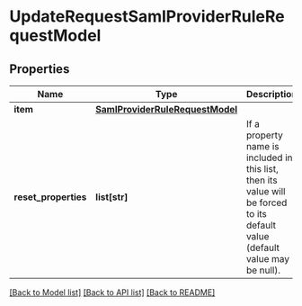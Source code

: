 # UpdateRequestSamlProviderRuleRequestModel

## Properties
Name | Type | Description | Notes
------------ | ------------- | ------------- | -------------
**item** | [**SamlProviderRuleRequestModel**](SamlProviderRuleRequestModel.md) |  | [optional] 
**reset_properties** | **list[str]** | If a property name is included in this list, then its value will be forced to its default value (default value may be null). | [optional] 

[[Back to Model list]](../README.md#documentation-for-models) [[Back to API list]](../README.md#documentation-for-api-endpoints) [[Back to README]](../README.md)

